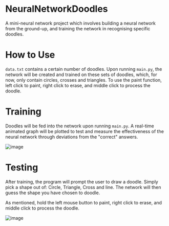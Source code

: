 # NeuralNetworkDoodles
A mini-neural network project which involves building a neural network from the ground-up, and training the network in recognising specific doodles.


# How to Use
`data.txt` contains a certain number of doodles. Upon running `main.py`,  the network will be created and trained on these sets of doodles, which, for now, only contain circles, crosses and triangles. To use the paint function, left click to paint, right click to erase, and middle click to process the doodle.

# Training
Doodles will be fed into the network upon running `main.py`. A real-time animated graph will be plotted to test and measure the effectiveness of the neural network through deviations from the "correct" answers. 

![image](https://user-images.githubusercontent.com/113227987/210309619-6000e6ba-e23c-4929-b48c-8f4db7c62367.png)

# Testing
After training, the program will prompt the user to draw a doodle. Simply pick a shape out of: Circle, Triangle, Cross and line. The network will then guess the shape you have chosen to doodle.

As mentioned, hold the left mouse button to paint, right click to erase, and middle click to process the doodle.

![image](https://user-images.githubusercontent.com/113227987/210310186-1f681bc0-7dd7-4e21-885d-5e0385eab50b.png)

